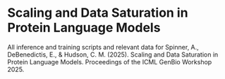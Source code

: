 # Scaling and Data Saturation in Protein Language Models

All inference and training scripts and relevant data for Spinner, A., DeBenedictis, E., & Hudson, C. M. (2025). Scaling and Data Saturation in Protein Language Models. Proceedings of the ICML GenBio Workshop 2025.

